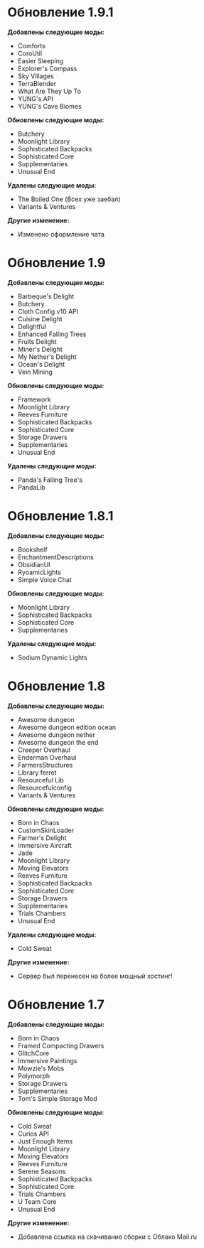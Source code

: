 # Обновление 1.9.1
**Добавлены следующие моды:**
- Comforts
- CoroUtil
- Easier Sleeping
- Explorer's Compass
- Sky Villages
- TerraBlender
- What Are They Up To
- YUNG's API
- YUNG's Cave Biomes

**Обновлены следующие моды:**
- Butchery
- Moonlight Library
- Sophisticated Backpacks
- Sophisticated Core
- Supplementaries
- Unusual End

**Удалены следующие моды:**
- The Boiled One (Всех уже заебал)
- Variants & Ventures

**Другие изменение:**
- Изменено оформление чата

# Обновление 1.9
**Добавлены следующие моды:**
- Barbeque's Delight
- Butchery
- Cloth Config v10 API
- Cuisine Delight
- Delightful
- Enhanced Falling Trees
- Fruits Delight
- Miner's Delight
- My Nether's Delight
- Ocean's Delight
- Vein Mining

**Обновлены следующие моды:**
- Framework
- Moonlight Library
- Reeves Furniture
- Sophisticated Backpacks
- Sophisticated Core
- Storage Drawers
- Supplementaries
- Unusual End

**Удалены следующие моды:**
- Panda's Falling Tree's
- PandaLib

# Обновление 1.8.1
**Добавлены следующие моды:**
- Bookshelf
- EnchantmentDescriptions
- ObsidianUI
- RyoamicLights
- Simple Voice Chat

**Обновлены следующие моды:**
- Moonlight Library
- Sophisticated Backpacks
- Sophisticated Core
- Supplementaries

**Удалены следующие моды:**
- Sodium Dynamic Lights

# Обновление 1.8
**Добавлены следующие моды:**
- Awesome dungeon
- Awesome dungeon edition ocean
- Awesome dungeon nether
- Awesome dungeon the end
- Creeper Overhaul
- Enderman Overhaul
- FarmersStructures
- Library ferret
- Resourceful Lib
- Resourcefulconfig
- Variants & Ventures

**Обновлены следующие моды:**
- Born in Chaos 
- CustomSkinLoader
- Farmer's Delight
- Immersive Aircraft
- Jade
- Moonlight Library
- Moving Elevators
- Reeves Furniture
- Sophisticated Backpacks
- Sophisticated Core
- Storage Drawers
- Supplementaries
- Trials Chambers
- Unusual End

**Удалены следующие моды:**
- Cold Sweat

**Другие изменение:**
- Сервер был перенесен на более мощный хостинг!

# Обновление 1.7

**Добавлены следующие моды:**
- Born in Chaos 
- Framed Compacting Drawers
- GlitchCore
- Immersive Paintings
- Mowzie's Mobs
- Polymorph
- Storage Drawers
- Supplementaries
- Tom's Simple Storage Mod

**Обновлены следующие моды:**
- Cold Sweat
- Curios API
- Just Enough Items
- Moonlight Library
- Moving Elevators
- Reeves Furniture
- Serene Seasons
- Sophisticated Backpacks
- Sophisticated Core
- Trials Chambers
- U Team Core
- Unusual End

**Другие изменение:**
- Добавлена ссылка на скачивание сборки с Облако Mail.ru

